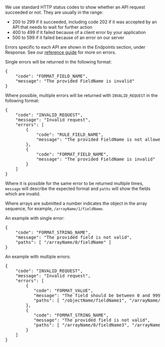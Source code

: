 We use standard HTTP status codes to show whether an API request succeeded or not. They are usually in the range:

- 200 to 299 if it succeeded, including code 202 if it was accepted by an API that needs to wait for further action
- 400 to 499 if it failed because of a client error by your application
- 500 to 599 if it failed because of an error on our server

Errors specific to each API are shown in the Endpoints section, under Response. See our [reference guide](https://developer.service.hmrc.gov.uk/api-documentation/docs/reference-guide#errors) for more on errors.

Single errors will be returned in the following format:
<pre>
{
    "code": "FORMAT_FIELD_NAME",
    "message": "The provided FieldName is invalid"
}
</pre>

Where possible, multiple errors will be returned with `INVALID_REQUEST` in the following format:
<pre>
{
    "code": "INVALID_REQUEST",
    "message": "Invalid request",
    "errors": [
        {
            "code": "RULE_FIELD_NAME",
            "message": "The provided FieldName is not allowed"
        },
        {
            "code": "FORMAT_FIELD_NAME",
            "message": "The provided FieldName is invalid"
        }
    ]
}
</pre>
  
Where it is possible for the same error to be returned multiple times, `message` will describe the expected format and `paths` will show the fields which are invalid.<br>

Where arrays are submitted a number indicates the object in the array sequence, for example, `/arrayName/1/fieldName`.

An example with single error:
<pre>
{
    "code": "FORMAT_STRING_NAME",
    "message": "The provided field is not valid",
    "paths": [ "/arrayName/0/fieldName" ]
}
</pre>

An example with multiple errors:
<pre>
{
    "code": "INVALID_REQUEST",
    "message": "Invalid request",
    "errors": [
        {
           "code": "FORMAT_VALUE",
           "message": "The field should be between 0 and 99999999999.99",
           "paths": [ "/objectName/fieldName1", "/arrayName/0/fieldName2" ]
        },
        {
           "code": "FORMAT_STRING_NAME",
           "message": "The provided field is not valid",
           "paths": [ "/arrayName/0/fieldName3", "/arrayName/1/fieldName3" ]
        }
    ]
}
</pre>
